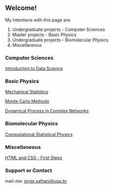 ## Welcome!

My intentions with this page are:
1.  Undergraduate projects - Computer Sciences 
2.  Master projects - Basic Physics
3.  Undergraduate projects - Biomolecular Physics
4.  Miscellaneous

### Computer Sciences

[Introduction to Data Science](https://github.com/jorgesalhani/IntroDataScience)

### Basic Physics

[Mechanical Statistics](https://github.com/jorgesalhani/MechanicalStatistics)

[Monte Carlo Methods](https://github.com/jorgesalhani/MonteCarloMethods)

[Dynamical Process in Complex Networks](https://github.com/jorgesalhani/ComplexNetworkDynamics)

### Biomolecular Physics

[Computational Statistical Physics](https://github.com/jorgesalhani/CompStatatisticalPhysics)

### Miscellaneous

[HTML and CSS - First Steps](https://github.com/jorgesalhani/LearningCSS_HTML)

### Support or Contact

mail-me: jorge.salhani@usp.br
